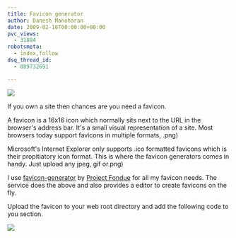 ```yaml
---
title: Favicon generator
author: Danesh Manoharan
date: 2009-02-18T00:00:00+00:00
pvc_views:
  - 31884
robotsmeta:
  - index,follow
dsq_thread_id:
  - 889732691

---
```

![](/wp-content/uploads/2009/02/favicon-gallery-500x388.png)

If you own a site then chances are you need a favicon.

A favicon is a 16x16 icon which normally sits next to the URL in the browser's address bar. It's a small visual representation of a site. Most browsers today support favicons in multiple formats, .png)

Microsoft's Internet Explorer only supports .ico formatted favicons which is their propitiatory icon format. This is where the favicon generators comes in handy. Just upload any jpeg, gif or.png)

I use [favicon-generator][1] by [Project Fondue][2] for all my favicon needs. The service does the above and also provides a editor to create favicons on the fly.

Upload the favicon to your web root directory and add the following code to you <head></head> section.

![](/wp-content/uploads/2009/02/favicon-code.png)

 [1]: http://favicon-generator.org/
 [2]: http://projectfondue.com/